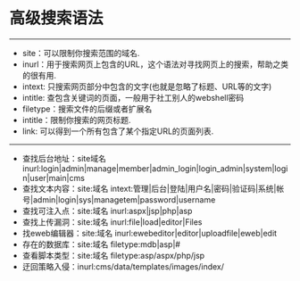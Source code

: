 ﻿# 高级搜索语法


<!--more-->

---

* site：可以限制你搜索范围的域名.
* inurl：用于搜索网页上包含的URL，这个语法对寻找网页上的搜索，帮助之类的很有用.
* intext: 只搜索网页部分中包含的文字(也就是忽略了标题、URL等的文字)
* intitle: 查包含关键词的页面，一般用于社工别人的webshell密码
* filetype：搜索文件的后缀或者扩展名
* intitle：限制你搜索的网页标题.
* link: 可以得到一个所有包含了某个指定URL的页面列表.

---

* 查找后台地址：site域名 inurl:login|admin|manage|member|admin_login|login_admin|system|login|user|main|cms
* 查找文本内容：site:域名 intext:管理|后台|登陆|用户名|密码|验证码|系统|帐号|admin|login|sys|managetem|password|username
* 查找可注入点：site:域名 inurl:aspx|jsp|php|asp
* 查找上传漏洞：site:域名 inurl:file|load|editor|Files
* 找eweb编辑器：site:域名 inurl:ewebeditor|editor|uploadfile|eweb|edit
* 存在的数据库：site:域名 filetype:mdb|asp|#
* 查看脚本类型：site:域名 filetype:asp/aspx/php/jsp
* 迂回策略入侵：inurl:cms/data/templates/images/index/ 

